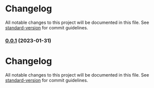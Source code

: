 # Changelog

All notable changes to this project will be documented in this file. See [standard-version](https://github.com/conventional-changelog/standard-version) for commit guidelines.

### [0.0.1](https://github.com/NIAID-Data-Ecosystem/nde-portal/compare/v0.0.0...v0.0.1) (2023-01-31)

# Changelog

All notable changes to this project will be documented in this file. See
[standard-version](https://github.com/conventional-changelog/standard-version)
for commit guidelines.
